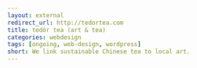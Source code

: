 ```yaml
---
layout: external
redirect_url: http://tedortea.com
title: tedör tea (art & tea)
categories: webdesign
tags: [ongoing, web-design, wordpress]
short: We link sustainable Chinese tea to local art. 
---
```

